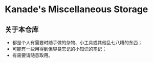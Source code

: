 # Kanade's Miscellaneous Storage

## 关于本仓库

- 都是个人有需要时随手做的杂物、小工具或其他乱七八糟的东西；
- 可能有一些用得到但容易忘记的小知识的笔记；
- 有需要请随意取用。
